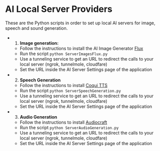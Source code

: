 # AI Local Server Providers

These are the Python scripts in order to set up local AI servers for image, speech and sound generation.

- 1. **Image generation:** 
	- Follow the instructions to install the AI Image Generator [Flux](https://github.com/black-forest-labs/flux)
 	- Run the script `python ServerImagesFlux.py`
  	- Use a tunneling service to get an URL to redirect the calls to your local server (ngrok, tunnelmole, cloudfare)
  	- Set the URL inside the AI Server Settings page of the application
- 2. **Speech Generation**
	- Follow the instructions to install [Coqui TTS](https://github.com/coqui-ai/TTS)
 	- Run the script `python ServerSpeechGeneration.py`
  	- Use a tunneling service to get an URL to redirect the calls to your local server (ngrok, tunnelmole, cloudfare)
  	- Set the URL inside the AI Server Settings page of the application
- 3. **Audio Generation**
	- Follow the instructions to install [Audiocraft](https://github.com/facebookresearch/audiocraft)
 	- Run the script `python ServerAudioGeneration.py`
  	- Use a tunneling service to get an URL to redirect the calls to your local server (ngrok, tunnelmole, cloudfare)
  	- Set the URL inside the AI Server Settings page of the application

